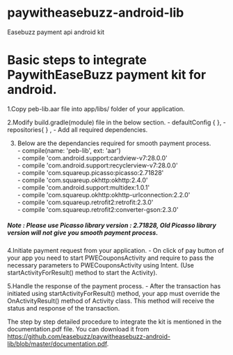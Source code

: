 # paywitheasebuzz-android-lib
Easebuzz payment api android kit

# Basic steps to integrate PaywithEaseBuzz payment kit for android.

 1.Copy peb-lib.aar file into app/libs/ folder of your application.


 2.Modify build.gradle(module) file in the below section.
                - defaultConfig {  },
                - repositories{ } , 
                - Add all required dependencies.<br/>
                
                
                
 3. Below are the dependancies required for smooth payment process.<br/>
                - compile(name: 'peb-lib', ext: 'aar') <br/>
                - compile 'com.android.support:cardview-v7:28.0.0'<br/>
                - compile 'com.android.support:recyclerview-v7:28.0.0'<br/>
                - compile 'com.squareup.picasso:picasso:2.71828'<br/>
                - compile 'com.squareup.okhttp:okhttp:2.4.0'<br/>
                - compile 'com.android.support:multidex:1.0.1'<br/>
                - compile 'com.squareup.okhttp:okhttp-urlconnection:2.2.0'<br/>
                - compile 'com.squareup.retrofit2:retrofit:2.3.0'<br/>
                - compile 'com.squareup.retrofit2:converter-gson:2.3.0'<br/>
                
                
##### Note : Please use Picasso library version : 2.71828, Old Picasso library version will not give you smooth payment process.


4.Initiate payment request from your application.
                 - On click of pay button of your app you need to start PWECouponsActivity  and require to pass 
                  the necessary parameters to PWECouponsActivity using Intent.
                  (Use startActivityForResult()  method to start the Activity).


5.Handle the response of the payment process.
             - After the transaction has initiated using startActivityForResult() method, your app must override the 
                 OnActivityResult() method of Activity class. This method will receive the status and response of 
                 the transaction.




The step by step detailed procedure to integrate the kit is mentioned in the documentation.pdf file. You can download it from 
  https://github.com/easebuzz/paywitheasebuzz-android-lib/blob/master/documentation.pdf.


